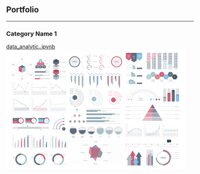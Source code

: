 ## Portfolio

---

### Category Name 1 

[data_analytic..ipynb](/sample_page)
<img src="images/dummy_thumbnail.jpg?raw=true"/>

<!-- Remove above link if you don't want to attibute -->
